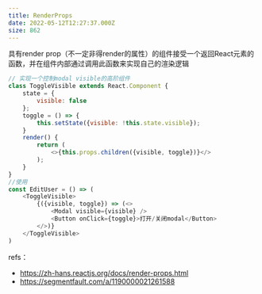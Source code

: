```yaml
---
title: RenderProps
date: 2022-05-12T12:27:37.000Z
size: 862
---
```

具有render prop（不一定非得render的属性）的组件接受一个返回React元素的函数，并在组件内部通过调用此函数来实现自己的渲染逻辑
```javascript
// 实现一个控制modal visible的高阶组件
class ToggleVisible extends React.Component {
    state = {
        visible: false
    };
    toggle = () => {
        this.setState({visible: !this.state.visible});
    }
    render() {
        return (
            <>{this.props.children({visible, toggle})}</>
        );
    }
}
//使用
const EditUser = () => (
    <ToggleVisible>
        {({visible, toggle}) => (<>
            <Modal visible={visible} />
            <Button onClick={toggle}>打开/关闭modal</Button>
        </>)}
    </ToggleVisible>
)
```


refs：
- https://zh-hans.reactjs.org/docs/render-props.html
- https://segmentfault.com/a/1190000021261588
